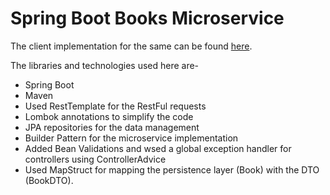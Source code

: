 # Spring Boot Books Microservice

The client implementation for the same can be found [here](https://github.com/santoshpavan/microservices-spring-books-client).

The libraries and technologies used here are-

* Spring Boot
* Maven
* Used RestTemplate for the RestFul requests
* Lombok annotations to simplify the code
* JPA repositories for the data management
* Builder Pattern for the microservice implementation
* Added Bean Validations and wsed a global exception handler for controllers using ControllerAdvice
* Used MapStruct for mapping the persistence layer (Book) with the DTO (BookDTO).
